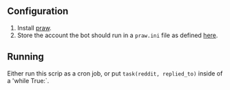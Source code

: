 Configuration
-------------
1. Install [praw](https://github.com/praw-dev/praw).
2. Store the account the bot should run in a `praw.ini` file as defined [here](https://praw.readthedocs.io/en/latest/getting_started/configuration/prawini.html).

Running
-------
Either run this scrip as a cron job, or put `task(reddit, replied_to)` inside of a 'while True:`.
